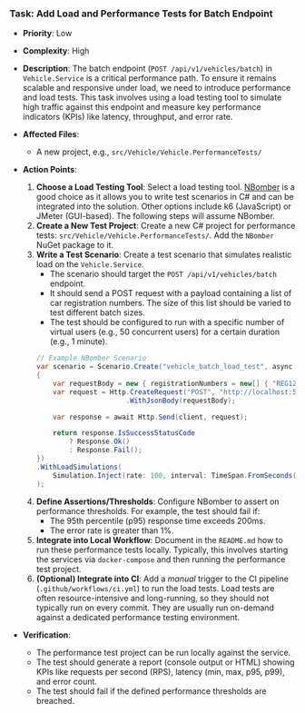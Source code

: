 ### Task: Add Load and Performance Tests for Batch Endpoint

-   **Priority**: Low
-   **Complexity**: High
-   **Description**: The batch endpoint (`POST /api/v1/vehicles/batch`) in `Vehicle.Service` is a critical performance path. To ensure it remains scalable and responsive under load, we need to introduce performance and load tests. This task involves using a load testing tool to simulate high traffic against this endpoint and measure key performance indicators (KPIs) like latency, throughput, and error rate.
-   **Affected Files**:
    -   A new project, e.g., `src/Vehicle/Vehicle.PerformanceTests/`

-   **Action Points**:

    1.  **Choose a Load Testing Tool**: Select a load testing tool. [NBomber](https://nbomber.com/) is a good choice as it allows you to write test scenarios in C# and can be integrated into the solution. Other options include k6 (JavaScript) or JMeter (GUI-based). The following steps will assume NBomber.
    2.  **Create a New Test Project**: Create a new C# project for performance tests: `src/Vehicle/Vehicle.PerformanceTests/`. Add the `NBomber` NuGet package to it.
    3.  **Write a Test Scenario**: Create a test scenario that simulates realistic load on the `Vehicle.Service`.
        -   The scenario should target the `POST /api/v1/vehicles/batch` endpoint.
        -   It should send a POST request with a payload containing a list of car registration numbers. The size of this list should be varied to test different batch sizes.
        -   The test should be configured to run with a specific number of virtual users (e.g., 50 concurrent users) for a certain duration (e.g., 1 minute).
        ```csharp
        // Example NBomber Scenario
        var scenario = Scenario.Create("vehicle_batch_load_test", async context =>
        {
            var requestBody = new { registrationNumbers = new[] { "REG123", "REG456" } };
            var request = Http.CreateRequest("POST", "http://localhost:5081/api/v1/vehicles/batch")
                              .WithJsonBody(requestBody);

            var response = await Http.Send(client, request);

            return response.IsSuccessStatusCode
                ? Response.Ok()
                : Response.Fail();
        })
        .WithLoadSimulations(
            Simulation.Inject(rate: 100, interval: TimeSpan.FromSeconds(1), during: TimeSpan.FromMinutes(1))
        );
        ```
    4.  **Define Assertions/Thresholds**: Configure NBomber to assert on performance thresholds. For example, the test should fail if:
        -   The 95th percentile (p95) response time exceeds 200ms.
        -   The error rate is greater than 1%.
    5.  **Integrate into Local Workflow**: Document in the `README.md` how to run these performance tests locally. Typically, this involves starting the services via `docker-compose` and then running the performance test project.
    6.  **(Optional) Integrate into CI**: Add a *manual* trigger to the CI pipeline (`.github/workflows/ci.yml`) to run the load tests. Load tests are often resource-intensive and long-running, so they should not typically run on every commit. They are usually run on-demand against a dedicated performance testing environment.

-   **Verification**:
    -   The performance test project can be run locally against the service.
    -   The test should generate a report (console output or HTML) showing KPIs like requests per second (RPS), latency (min, max, p95, p99), and error count.
    -   The test should fail if the defined performance thresholds are breached.
